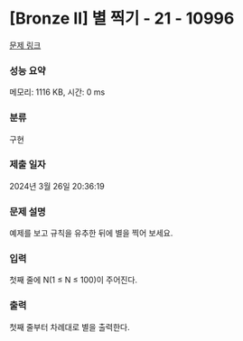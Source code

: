 # [Bronze II] 별 찍기 - 21 - 10996 

[문제 링크](https://www.acmicpc.net/problem/10996) 

### 성능 요약

메모리: 1116 KB, 시간: 0 ms

### 분류

구현

### 제출 일자

2024년 3월 26일 20:36:19

### 문제 설명

<p>예제를 보고 규칙을 유추한 뒤에 별을 찍어 보세요.</p>

### 입력 

 <p>첫째 줄에 N(1 ≤ N ≤ 100)이 주어진다.</p>

### 출력 

 <p>첫째 줄부터 차례대로 별을 출력한다.</p>

